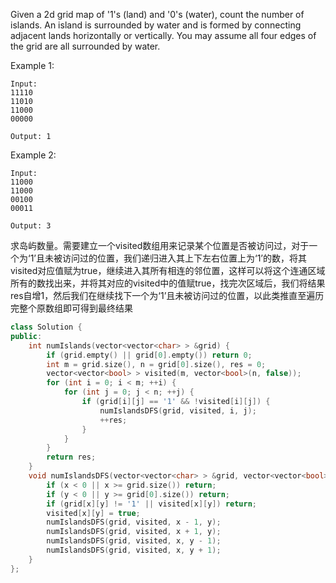 Given a 2d grid map of '1's (land) and '0's (water), count the number of islands. An island is surrounded by water and is formed by connecting adjacent lands horizontally or vertically. You may assume all four edges of the grid are all surrounded by water.

Example 1:

```
Input:
11110
11010
11000
00000

Output: 1
```

Example 2:

```
Input:
11000
11000
00100
00011

Output: 3
```

求岛屿数量。需要建立一个visited数组用来记录某个位置是否被访问过，对于一个为‘1’且未被访问过的位置，我们递归进入其上下左右位置上为‘1’的数，将其visited对应值赋为true，继续进入其所有相连的邻位置，这样可以将这个连通区域所有的数找出来，并将其对应的visited中的值赋true，找完次区域后，我们将结果res自增1，然后我们在继续找下一个为‘1’且未被访问过的位置，以此类推直至遍历完整个原数组即可得到最终结果

```cpp
class Solution {
public:
    int numIslands(vector<vector<char> > &grid) {
        if (grid.empty() || grid[0].empty()) return 0;
        int m = grid.size(), n = grid[0].size(), res = 0;
        vector<vector<bool> > visited(m, vector<bool>(n, false));
        for (int i = 0; i < m; ++i) {
            for (int j = 0; j < n; ++j) {
                if (grid[i][j] == '1' && !visited[i][j]) {
                    numIslandsDFS(grid, visited, i, j);
                    ++res;
                }
            }
        }
        return res;
    }
    void numIslandsDFS(vector<vector<char> > &grid, vector<vector<bool> > &visited, int x, int y) {
        if (x < 0 || x >= grid.size()) return;
        if (y < 0 || y >= grid[0].size()) return;
        if (grid[x][y] != '1' || visited[x][y]) return;
        visited[x][y] = true;
        numIslandsDFS(grid, visited, x - 1, y);
        numIslandsDFS(grid, visited, x + 1, y);
        numIslandsDFS(grid, visited, x, y - 1);
        numIslandsDFS(grid, visited, x, y + 1);
    }
};
```